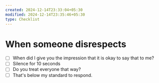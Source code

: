 ```yaml
---
created: 2024-12-14T23:33:04+05:30
modified: 2024-12-14T23:35:46+05:30
type: Checklist
---
```


# When someone disrespects

- [ ] When did I give you the impression that it is okay to say that to me?
- [ ] Silence for 10 seconds
- [ ] Do you treat everyone that way?
- [ ] That's below my standard to respond.
